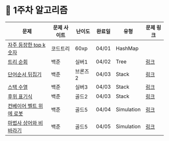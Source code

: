 # 📖 1주차 알고리즘

| 문제                                               | 문제 사이트 | 난이도  | 완료일 | 유형       | 문제 링크                                     |
| -------------------------------------------------- | ----------- | ------- | :----: | ---------- | --------------------------------------------- |
| [자주 등장한 top k 숫자](./topk/)                  | 코드트리    | 60xp    | 04/01  | HashMap    |                                               |
| [트리 순회](./트리순회/)                           | 백준        | 실버1   | 04/02  | Tree       | [링크](https://www.acmicpc.net/problem/1991)  |
| [단어순서 뒤집기](./단어순서뒤집기/)               | 백준        | 브론즈2 | 04/03  | Stack      | [링크](https://www.acmicpc.net/problem/12605) |
| [스택 수열](./스택수열/)                           | 백준        | 실버3   | 04/03  | Stack      | [링크](https://www.acmicpc.net/problem/1874)  |
| [후위 표기식](./후위표기식/)                       | 백준        | 골드2   | 04/03  | Stack      | [링크](https://www.acmicpc.net/problem/1918)  |
| [컨베이어 벨트 위에 로봇](./컨베이어벨트위에로봇/) | 백준        | 골드5   | 04/04  | Simulation | [링크](https://www.acmicpc.net/problem/20055) |
| [마법사 상어와 비바라기](./마법사상어와비바라기/)  | 백준        | 골드5   | 04/05  | Simulation | [링크](https://www.acmicpc.net/problem/21610) |
